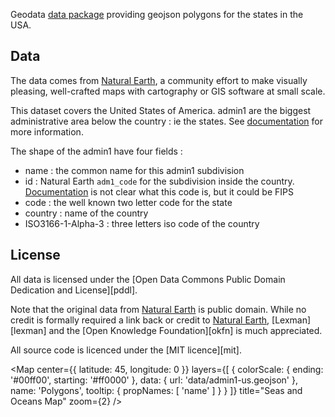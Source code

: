 Geodata [data package][datapackage] providing geojson polygons for the states in the USA.


## Data
The data comes from [Natural Earth][naturalearth], a community effort to make visually pleasing, well-crafted maps with cartography or GIS software at small scale.

This dataset covers the United States of America. admin1 are the biggest administrative area below the country : ie the states. See [documentation][doc] for more information.

The shape of the admin1 have four fields : 
* name : the common name for this admin1 subdivision
* id : Natural Earth ``adm1_code`` for the subdivision inside the country. [Documentation][doc] is not clear what this code is, but it could be FIPS
* code : the well known two letter code for the state
* country : name of the country
* ISO3166-1-Alpha-3 : three letters iso code of the country

[naturalearth]: http://www.naturalearthdata.com/
[datapackage]: http://dataprotocols.org/data-packages/
[doc]: http://www.naturalearthdata.com/downloads/10m-cultural-vectors/10m-admin-1-states-provinces/

## License

All data is licensed under the [Open Data Commons Public Domain Dedication and License][pddl]. 

Note that the original data from [Natural Earth][naturalearth] is public domain. While no credit is 
formally required a link back or credit to [Natural Earth][naturalearth], [Lexman][lexman] and the [Open Knowledge Foundation][okfn] is much appreciated.

All source code is licenced under the [MIT licence][mit].

<Map
  center={{
    latitude: 45,
    longitude: 0
  }}
  layers={[
    {
      colorScale: {
        ending: '#00ff00',
        starting: '#ff0000'
      },
      data: {
        url: 'data/admin1-us.geojson'
      },
      name: 'Polygons',
      tooltip: {
        propNames: [
          'name'
        ]
      }
    }
  ]}
  title="Seas and Oceans Map"
  zoom={2}
/>

